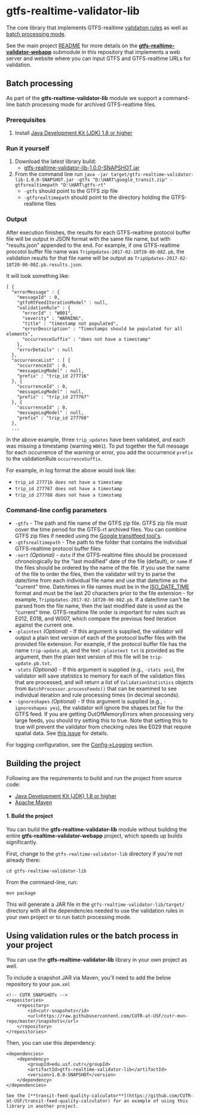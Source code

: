 # gtfs-realtime-validator-lib

The core library that implements GTFS-realtime [validation rules](../RULES.md) as well as [batch processing mode](#batch-processing).

See the main project [README](../README.md) for more details on the [**gtfs-realtime-validator-webapp**](https://github.com/CUTR-at-USF/gtfs-realtime-validator/gtfs-realtime-validator-webapp) submodule in this repository that implements a web server and website where you can input GTFS and GTFS-realtime URLs for validation. 

## Batch processing
 
As part of the **gtfs-realtime-validator-lib** module we support a command-line batch processing mode for archived GTFS-realtime files.
 
### Prerequisites
 
1. Install [Java Development Kit (JDK) 1.8 or higher](http://www.oracle.com/technetwork/java/javase/downloads/index-jsp-138363.html)
 
### Run it yourself
 
1. Download the latest library build:
    * [gtfs-realtime-validator-lib-1.0.0-SNAPSHOT.jar](https://s3.amazonaws.com/gtfs-rt-validator/travis_builds/gtfs-realtime-validator-lib-1.0.0-SNAPSHOT.jar)
1. From the command line run `java -jar target/gtfs-realtime-validator-lib-1.0.0-SNAPSHOT.jar -gtfs "D:\HART\google_transit.zip" -gtfsrealtimepath "D:\HART\gtfs-rt"`
    * `-gtfs` should point to the GTFS zip file 
    * `-gtfsrealtimepath` should point to the directory holding the GTFS-realtime files

### Output
 
After execution finishes, the results for each GTFS-realtime protocol buffer file will be output in JSON format with the same file name, but with "results.json" appended to the end.  For example, if one GTFS-realtime procotol buffer file name was `TripUpdates-2017-02-18T20-00-08Z.pb`, the validation results for that file name will be output as `TripUpdates-2017-02-18T20-00-08Z.pb.results.json`. 

It will look something like:
 
 ~~~
 [ {
   "errorMessage" : {
     "messageId" : 0,
     "gtfsRtFeedIterationModel" : null,
     "validationRule" : {
       "errorId" : "W001",
       "severity" : "WARNING",
       "title" : "timestamp not populated",
       "errorDescription" : "Timestamps should be populated for all elements",
       "occurrenceSuffix" : "does not have a timestamp"
     },
     "errorDetails" : null
   },
   "occurrenceList" : [ {
     "occurrenceId" : 0,
     "messageLogModel" : null,
     "prefix" : "trip_id 277716"
   }, {
     "occurrenceId" : 0,
     "messageLogModel" : null,
     "prefix" : "trip_id 277767"
   }, {
     "occurrenceId" : 0,
     "messageLogModel" : null,
     "prefix" : "trip_id 277768"
   }, 
   ...
~~~

In the above example, three `trip_updates` have been validated, and each was missing a timestamp (warning `W001`).  To put together the full message for each occurrence of the warning or error, you add the occurrence `prefix` to the validationRule `occurrenceSuffix`.

For example, in log format the above would look like:
* `trip_id 277716 does not have a timestamp`
* `trip_id 277767 does not have a timestamp`
* `trip_id 277768 does not have a timestamp`

### Command-line config parameters
 
 * `-gtfs` - The path and file name of the GTFS zip file.  GTFS zip file must cover the time period for the GTFS-rt archived files.  You can combine GTFS zip files if needed using the [Google transitfeed tool's](https://github.com/google/transitfeed/wiki/Merge).
 * `-gtfsrealtimepath` - The path to the folder that contains the individual GTFS-realtime protocol buffer files
 * `-sort` *(Optional)* - `date` if the GTFS-realtime files should be processed chronologically by the "last modified" date of the file (default), or `name` if the files should be ordered by the name of the file. If you use the name of the file to order the files, then the validator will try to parse the date/time from each individual file name and use that date/time as the "current" time.  Date/times in file names must be in the [ISO_DATE_TIME](https://docs.oracle.com/javase/8/docs/api/java/time/format/DateTimeFormatter.html#ISO_DATE_TIME) format and must be the last 20 characters prior to the file extension - for example, `TripUpdates-2017-02-18T20-00-08Z.pb`.  If a date/time can't be parsed from the file name, then the last modified date is used as the "current" time. GTFS-realtime file order is important for rules such as E012, E018, and W007, which compare the previous feed iteration against the current one.     
 * `-plaintext` *(Optional)* - If this argument is supplied, the validator will output a plain text version of each of the protocol buffer files with the provided file extension.  For example, if the protocol buffer file has the name `trip-update.pb`, and the text `-plaintext txt` is provided as the argument, then the plain text version of this file will be `trip-update.pb.txt`.
 * `-stats` *(Optional)* - If this argument is supplied (e.g., `-stats yes`), the validator will save statistics to memory for each of the validation files that are processed, and will return a list of `ValidationStatistics` objects from `BatchProcessor.processFeeds()` that can be examined to see individual iteration and rule processing times (in decimal seconds).
 * `-ignoreshapes` *(Optional)* - If this argument is supplied (e.g., `-ignoreshapes yes`), the validator will ignore the shapes.txt file for the GTFS feed.  If you are getting OutOfMemoryErrors when processing very large feeds, you should try setting this to true.  Note that setting this to true will prevent the validator from checking rules like E029 that require spatial data.  See [this issue](https://github.com/CUTR-at-USF/gtfs-realtime-validator/issues/284) for details.

For logging configuration, see the [Config->Logging](../CONFIG.md#logging) section.

## Building the project

Following are the requirements to build and run the project from source code: 

* [Java Development Kit (JDK) 1.8 or higher](http://www.oracle.com/technetwork/java/javase/downloads/index-jsp-138363.html)
* [Apache Maven](https://maven.apache.org/)

#### 1. Build the project 

You can build the **gtfs-realtime-validator-lib** module without building the entire **gtfs-realtime-validator-webapp** project, which speeds up builds significantly.

First, change to the `gtfs-realtime-validator-lib` directory if you're not already there:

`cd gtfs-realtime-validator-lib`

From the command-line, run:

`mvn package`

This will generate a JAR file in the `gtfs-realtime-validator-lib/target/` directory with all the dependencies needed to use the validation rules in your own project or to run batch processing mode.

## Using validation rules or the batch process in your project

You can use the **gtfs-realtime-validator-lib** library in your own project as well.  

To include a snapshot JAR via Maven, you'll need to add the below repository to your `pom.xml` 

~~~
<!-- CUTR SNAPSHOTs -->
<repositories>
    <repository>
        <id>cutr-snapshots</id>
        <url>https://raw.githubusercontent.com/CUTR-at-USF/cutr-mvn-repo/master/snapshots</url>
    </repository>        
</repositories>
~~~

Then, you can use this dependency:

~~~
<dependencies>
	<dependency>
		<groupId>edu.usf.cutr</groupId>
		<artifactId>gtfs-realtime-validator-lib</artifactId>
		<version>1.0.0-SNAPSHOT</version>
	</dependency>
</dependencies>

See the [**transit-feed-quality-calculator**](https://github.com/CUTR-at-USF/transit-feed-quality-calculator) for an example of using this library in another project.